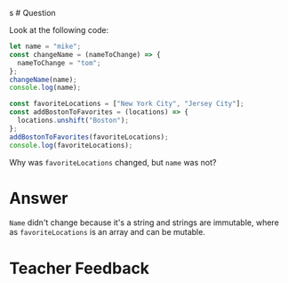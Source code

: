 s # Question

Look at the following code:

```js
let name = "mike";
const changeName = (nameToChange) => {
  nameToChange = "tom";
};
changeName(name);
console.log(name);

const favoriteLocations = ["New York City", "Jersey City"];
const addBostonToFavorites = (locations) => {
  locations.unshift("Boston");
};
addBostonToFavorites(favoriteLocations);
console.log(favoriteLocations);
```

Why was `favoriteLocations` changed, but `name` was not?

# Answer
`Name` didn't change because it's a string and strings are immutable, where as `favoriteLocations` is an array and can be mutable.

# Teacher Feedback
